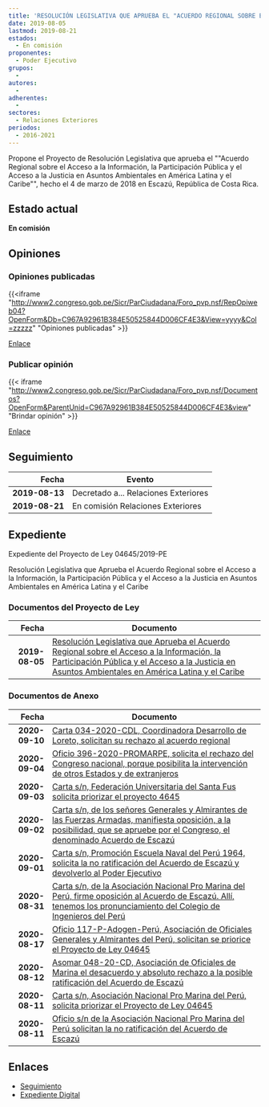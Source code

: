 ```yaml
---
title: 'RESOLUCIÓN LEGISLATIVA QUE APRUEBA EL "ACUERDO REGIONAL SOBRE EL ACCESO A LA INFORMACIÓN, LA PARTICIPACIÓN PÚBLICA Y EL ACCESO A LA JUSTICIA EN ASUNTOS AMBIENTALES EN AMÉRICA LATINA Y EL CARIBE"'
date: 2019-08-05
lastmod: 2019-08-21
estados: 
  - En comisión
proponentes: 
  - Poder Ejecutivo
grupos: 
  - 
autores: 
  - 
adherentes: 
  - 
sectores: 
  - Relaciones Exteriores
periodos: 
  - 2016-2021
---
```


Propone el Proyecto de Resolución Legislativa que aprueba el ""Acuerdo Regional sobre el Acceso a la Información, la Participación Pública y el Acceso a la Justicia en Asuntos Ambientales en América Latina y el Caribe"", hecho el 4 de marzo de 2018 en Escazú, República de Costa Rica.


## Estado actual

**En comisión**

## Opiniones

### Opiniones publicadas

{{<iframe "http://www2.congreso.gob.pe/Sicr/ParCiudadana/Foro_pvp.nsf/RepOpiweb04?OpenForm&Db=C967A92961B384E50525844D006CF4E3&View=yyyy&Col=zzzzz" "Opiniones publicadas" >}}

[Enlace](http://www2.congreso.gob.pe/Sicr/ParCiudadana/Foro_pvp.nsf/RepOpiweb04?OpenForm&Db=C967A92961B384E50525844D006CF4E3&View=yyyy&Col=zzzzz)
### Publicar opinión

{{< iframe "http://www2.congreso.gob.pe/Sicr/ParCiudadana/Foro_pvp.nsf/Documentos?OpenForm&ParentUnid=C967A92961B384E50525844D006CF4E3&view" "Brindar opinión" >}}

[Enlace](http://www2.congreso.gob.pe/Sicr/ParCiudadana/Foro_pvp.nsf/Documentos?OpenForm&ParentUnid=C967A92961B384E50525844D006CF4E3&view)

## Seguimiento

| Fecha | Evento |
|------:|--------|
| **2019-08-13** | Decretado a... Relaciones Exteriores|
| **2019-08-21** | En comisión Relaciones Exteriores|


## Expediente

Expediente del Proyecto de Ley 04645/2019-PE

Resolución Legislativa que Aprueba el Acuerdo Regional sobre el Acceso a la Información, la Participación Pública y el Acceso a la Justicia en Asuntos Ambientales en América Latina y el Caribe


### Documentos del Proyecto de Ley

| Fecha | Documento |
|------:|--------|
| **2019-08-05** | [Resolución Legislativa que Aprueba el Acuerdo Regional sobre el Acceso a la Información, la Participación Pública y el Acceso a la Justicia en Asuntos Ambientales en América Latina y el Caribe](http://www.leyes.congreso.gob.pe/Documentos/2016_2021/Proyectos_de_Ley_y_de_Resoluciones_Legislativas/PL0464520190805..pdf) |

### Documentos de Anexo

| Fecha | Documento |
|------:|--------|
| **2020-09-10** | [Carta 034-2020-CDL, Coordinadora Desarrollo de Loreto, solicitan su rechazo al acuerdo regional](http://www.leyes.congreso.gob.pe/Documentos/2016_2021/Oficios/Otras_Instituciones/CARTA-034-2020-CDL.pdf) |
| **2020-09-04** | [Oficio 396-2020-PROMARPE, solicita el rechazo del Congreso nacional, porque posibilita la intervención de otros Estados y de extranjeros](http://www.leyes.congreso.gob.pe/Documentos/2016_2021/Oficios/Otras_Instituciones/OFICIO-396-2020-PROMARPE.pdf) |
| **2020-09-03** | [Carta s/n, Federación Universitaria del Santa Fus solicita priorizar el proyecto 4645](http://www.leyes.congreso.gob.pe/Documentos/2016_2021/Oficios/Otras_Instituciones/CARTA-S-N-20200903-SUSANA.pdf) |
| **2020-09-02** | [Carta s/n, de los señores Generales y Almirantes de las Fuerzas Armadas, manifiesta oposición, a la posibilidad, que se apruebe por el Congreso, el denominado Acuerdo de Escazú](http://www.leyes.congreso.gob.pe/Documentos/2016_2021/Oficios/Otras_Instituciones/CARTA-S-N-20200902-MORALES.pdf) |
| **2020-09-01** | [Carta s/n, Promoción Escuela Naval del Perú 1964, solicita la no ratificación del Acuerdo de Escazú y devolverlo al Poder Ejecutivo](http://www.leyes.congreso.gob.pe/Documentos/2016_2021/Oficios/Otras_Instituciones/CARTA-S-N-20200901-CIUDADNOS.pdf) |
| **2020-08-31** | [Carta s/n, de la Asociación Nacional Pro Marina del Perú, firme oposición al Acuerdo de Escazú. Allí, tenemos los pronunciamiento del Colegio de Ingenieros del Perú](http://www.leyes.congreso.gob.pe/Documentos/2016_2021/Oficios/Otras_Instituciones/CARTA-S-N-20200831-ASOCIACION.pdf) |
| **2020-08-17** | [Oficio 117-P-Adogen-Perú, Asociación de Oficiales Generales y Almirantes del Perú, solicitan se priorice el Proyecto de Ley 04645](http://www.leyes.congreso.gob.pe/Documentos/2016_2021/Oficios/Otras_Instituciones/OFICIO-117-P-ADOGEN-PERU.pdf) |
| **2020-08-12** | [Asomar 048-20-CD, Asociación de Oficiales de Marina el desacuerdo y absoluto rechazo a la posible ratificación del Acuerdo de Escazú](http://www.leyes.congreso.gob.pe/Documentos/2016_2021/Oficios/Otras_Instituciones/ASOMAR-048-20-CD.pdf) |
| **2020-08-11** | [Carta s/n, Asociación Nacional Pro Marina del Perú, solicita priorizar el Proyecto de Ley 04645](http://www.leyes.congreso.gob.pe/Documentos/2016_2021/Oficios/Otras_Instituciones/CARTA-S-N-20200811.pdf) |
| **2020-08-11** | [Oficio s/n de la Asociación Nacional Pro Marina del Perú solicitan la no ratificación del Acuerdo de Escazú](http://www.leyes.congreso.gob.pe/Documentos/2016_2021/Oficios/Otras_Instituciones/OFICIO-S-N-20200811.pdf) |

## Enlaces 

- [Seguimiento](http://www2.congreso.gob.pe/Sicr/TraDocEstProc/CLProLey2016.nsf/f7fff46988ca05b1052578e100829cc7/54df1d109ce10a290525844d00626247?OpenDocument)
- [Expediente Digital](http://www2.congreso.gob.pe/Sicr/TraDocEstProc/CLProLey2016.nsf/f7fff46988ca05b1052578e100829cc7/54df1d109ce10a290525844d00626247?OpenDocument&Click=05257FB7005EB655.eb71d0cf91d8294e05256cdf006b5706/$Body/0.1C6C)
